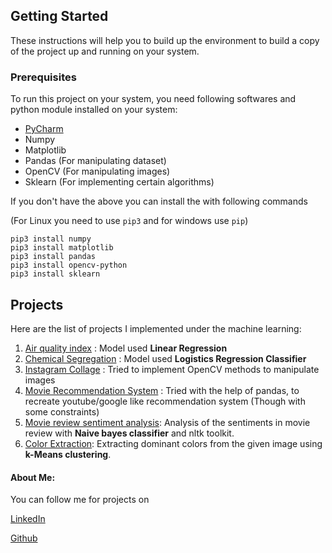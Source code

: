 ## Getting Started

These instructions will help you to build up the environment to build a copy of the project up and running on your system.

### Prerequisites
To run this project on your system, you need following softwares and python module installed on your system:

* [PyCharm](https://www.jetbrains.com/pycharm/)
* Numpy
* Matplotlib
* Pandas (For manipulating dataset)
* OpenCV (For manipulating images)
* Sklearn (For implementing certain algorithms)

If you don't have the above you can install the with following commands

(For Linux you need to use `pip3` and for windows use `pip`)
```
pip3 install numpy
pip3 install matplotlib
pip3 install pandas
pip3 install opencv-python
pip3 install sklearn
```

## Projects
Here are the list of projects I implemented  under the machine learning:
1. [Air quality index](Air%20quality%20index/) : Model used **Linear Regression**
2. [Chemical Segregation](Chemical%20Segregation/) : Model used **Logistics Regression Classifier**
3. [Instagram Collage](Instagram%20Collage/) : Tried to implement OpenCV methods to manipulate images
4. [Movie Recommendation System](Movie%20Recommendation%20System/) : Tried with the help of pandas, to recreate
youtube/google like recommendation system (Though with some constraints)
5. [Movie review sentiment analysis](Movie%20review/): Analysis of the sentiments in movie review with **Naive bayes classifier**
and nltk toolkit.
6. [Color Extraction](Color%20Extraction/): Extracting dominant colors from the given image using **k-Means clustering**.

#### About Me:
You can follow me for projects on

[LinkedIn](https://www.linkedin.com/in/anupam-usp-iiitnr/)

[Github](https://github.com/Anupam-USP)
